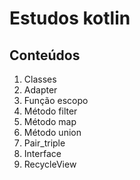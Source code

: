 # Estudos kotlin
## Conteúdos 
1. Classes
2. Adapter
3. Função escopo 
4. Método filter 
5. Método map
6. Método union
7. Pair_triple
8. Interface
9. RecycleView
